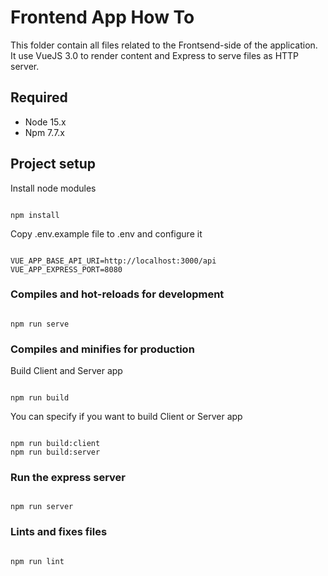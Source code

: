 
# Frontend App How To

  This folder contain all files related to the Frontsend-side of the application.
  It use VueJS 3.0 to render content and Express to serve files as HTTP server.

## Required

* Node 15.x
* Npm 7.7.x
## Project setup

Install node modules
```

npm install

```


Copy .env.example file to .env and configure it
```

VUE_APP_BASE_API_URI=http://localhost:3000/api
VUE_APP_EXPRESS_PORT=8080

```

  

### Compiles and hot-reloads for development

```

npm run serve

```

  

### Compiles and minifies for production
Build Client and Server app
```

npm run build

```
You can specify if you want to build Client or Server app
```

npm run build:client
npm run build:server

```

### Run the express server
```

npm run server

```

  

### Lints and fixes files

```

npm run lint

```
